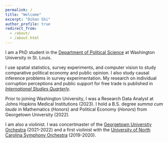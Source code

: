 ```yaml
---
permalink: /
title: "Welcome"
excerpt: "Dihan Shi"
author_profile: true
redirect_from: 
  - /about/
  - /about.html
---
```


I am a PhD student in the [Department of Political Science](https://polisci.wustl.edu/) at Washington University in St. Louis.

I use spatial statistics, survey experiments, and computer vision to study comparative political economy and public opinion. I also study causal inference problems in survey experimentation. My research on individual corruption perceptions and public support for free trade is published in [*International Studies Quarterly*](https://academic.oup.com/isq).

Prior to joining Washington University, I was a Research Data Analyst at Johns Hopkins Medical Institutions (2023). I hold a B.S. degree *summa cum laude* in Mathematics (*Honors*) and Political Economy (*Honors*) from Georgetown University (2022).

I am also a violinist. I was concertmaster of the [Georgetown University Orchestra](https://performingarts.georgetown.edu/participate/perform/music-ensembles/) (2021-2022) and a first violinist with the [University of North Carolina Symphony Orchestra](https://music.unc.edu/undergraduate/ensembles/uncso/) (2019-2020).
